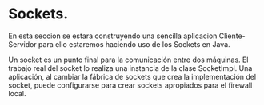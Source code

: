# Sockets.

En esta seccion se estara construyendo una sencilla aplicacion Cliente-Servidor 
para ello estaremos haciendo uso de los Sockets en Java.

Un socket es un punto final para la comunicación entre dos máquinas. 
El trabajo real del socket lo realiza una instancia de la clase SocketImpl. 
Una aplicación, al cambiar la fábrica de sockets que crea la implementación del socket, 
puede configurarse para crear sockets apropiados para el firewall local.